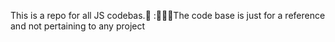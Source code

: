 This is a repo for all JS codebas.
:The code base is just for a reference and not pertaining to any project
